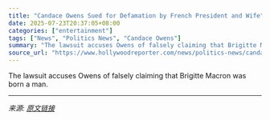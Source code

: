 ```yaml
---
title: "Candace Owens Sued for Defamation by French President and Wife"
date: 2025-07-23T20:37:05+08:00
categories: ["entertainment"]
tags: ["News", "Politics News", "Candace Owens"]
summary: "The lawsuit accuses Owens of falsely claiming that Brigitte Macron was born a man."
source_url: "https://www.hollywoodreporter.com/news/politics-news/candace-owens-sued-defamation-french-president-and-wife-1236327389/"
---
```


The lawsuit accuses Owens of falsely claiming that Brigitte Macron was born a man.

---

*来源: [原文链接](https://www.hollywoodreporter.com/news/politics-news/candace-owens-sued-defamation-french-president-and-wife-1236327389/)*

